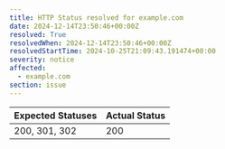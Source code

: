 ```yaml
---
title: HTTP Status resolved for example.com
date: 2024-12-14T23:50:46+00:00Z
resolved: True
resolvedWhen: 2024-12-14T23:50:46+00:00Z
resolvedStartTime: 2024-10-25T21:09:43.191474+00:00
severity: notice
affected:
  - example.com
section: issue
---
```


| Expected Statuses | Actual Status  |
|-------------------|----------------|
| 200, 301, 302 | 200 |
